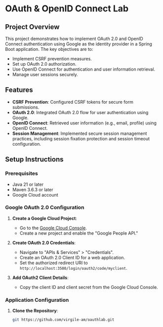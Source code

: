 # OAuth & OpenID Connect Lab

## Project Overview

This project demonstrates how to implement OAuth 2.0 and OpenID Connect authentication using Google as the identity provider in a Spring Boot application. The key objectives are to:

- Implement CSRF prevention measures.
- Set up OAuth 2.0 authorization.
- Use OpenID Connect for authentication and user information retrieval.
- Manage user sessions securely.

## Features

- **CSRF Prevention**: Configured CSRF tokens for secure form submissions.
- **OAuth 2.0**: Integrated OAuth 2.0 flow for user authentication using Google.
- **OpenID Connect**: Retrieved user information (e.g., email, profile) using OpenID Connect.
- **Session Management**: Implemented secure session management practices, including session fixation protection and session timeout configuration.

## Setup Instructions

### Prerequisites

- Java 21 or later
- Maven 3.6.3 or later
- Google Cloud account

### Google OAuth 2.0 Configuration

1. **Create a Google Cloud Project**:
    - Go to the [Google Cloud Console](https://console.cloud.google.com/).
    - Create a new project and enable the "Google People API."

2. **Create OAuth 2.0 Credentials**:
    - Navigate to "APIs & Services" > "Credentials".
    - Create an OAuth 2.0 Client ID for a web application.
    - Set the authorized redirect URI to `http://localhost:3500/login/oauth2/code/myclient`.

3. **Add OAuth2 Client Details**:
    - Copy the client ID and client secret from the Google Cloud Console.

### Application Configuration

1. **Clone the Repository**:

   ```bash
   git https://github.com/virgile-am/oauthlab.git
